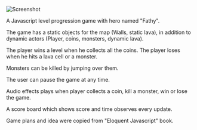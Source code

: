 ![Screenshot](https://github.com/ahmedhammad97/FathyCollectingCoins/blob/master/imgs/Wallpaper.png)

A Javascript level progression game with hero named "Fathy".

The game has a static objects for the map (Walls, static lava), in addition to dynamic actors (Player, coins, monsters, dynamic lava).

The player wins a level when he collects all the coins. The player loses when he hits a lava cell or a monster. 

Monsters can be killed by jumping over them. 

The user can pause the game at any time. 

Audio effects plays when player collects a coin, kill a monster, win or lose the game.

A score board which shows score and time observes every update.

Game plans and idea were copied from "Eloquent Javascript" book.
